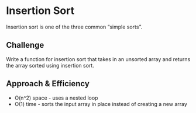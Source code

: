 # Insertion Sort
Insertion sort is one of the three common “simple sorts”.

## Challenge
Write a function for insertion sort that takes in an unsorted array and returns the array sorted using insertion sort.

## Approach & Efficiency
* O(n^2) space - uses a nested loop
* O(1) time - sorts the input array in place instead of creating a new array